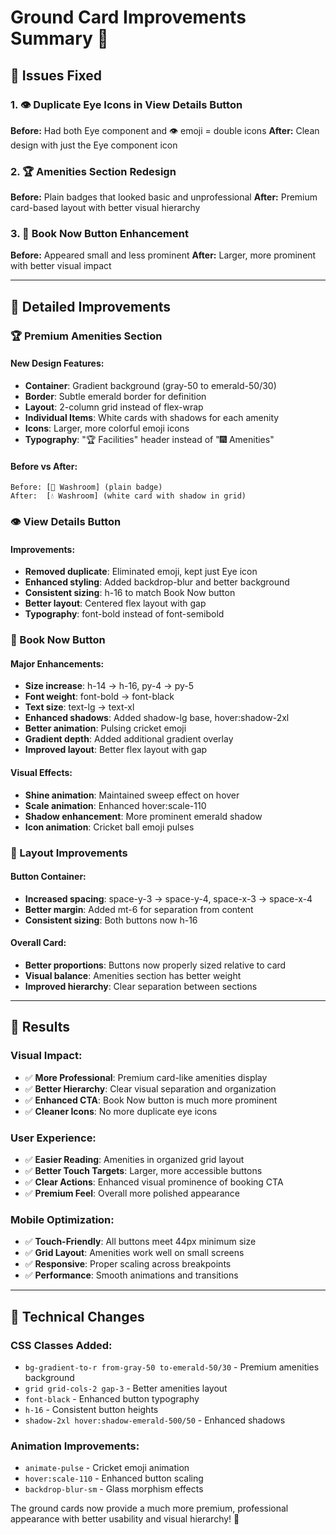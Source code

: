 # Ground Card Improvements Summary 🏏

## 🎯 **Issues Fixed**

### **1. 👁️ Duplicate Eye Icons in View Details Button**
**Before:** Had both Eye component and 👁️ emoji = double icons
**After:** Clean design with just the Eye component icon

### **2. 🏆 Amenities Section Redesign**
**Before:** Plain badges that looked basic and unprofessional
**After:** Premium card-based layout with better visual hierarchy

### **3. 🏏 Book Now Button Enhancement**
**Before:** Appeared small and less prominent
**After:** Larger, more prominent with better visual impact

---

## 🎨 **Detailed Improvements**

### **🏆 Premium Amenities Section**

#### **New Design Features:**
- **Container**: Gradient background (gray-50 to emerald-50/30)
- **Border**: Subtle emerald border for definition
- **Layout**: 2-column grid instead of flex-wrap
- **Individual Items**: White cards with shadows for each amenity
- **Icons**: Larger, more colorful emoji icons
- **Typography**: "🏆 Facilities" header instead of "🎆 Amenities"

#### **Before vs After:**
```
Before: [🚿 Washroom] (plain badge)
After:  [💧 Washroom] (white card with shadow in grid)
```

### **👁️ View Details Button**

#### **Improvements:**
- **Removed duplicate**: Eliminated emoji, kept just Eye icon
- **Enhanced styling**: Added backdrop-blur and better background
- **Consistent sizing**: h-16 to match Book Now button
- **Better layout**: Centered flex layout with gap
- **Typography**: font-bold instead of font-semibold

### **🏏 Book Now Button**

#### **Major Enhancements:**
- **Size increase**: h-14 → h-16, py-4 → py-5
- **Font weight**: font-bold → font-black
- **Text size**: text-lg → text-xl
- **Enhanced shadows**: Added shadow-lg base, hover:shadow-2xl
- **Better animation**: Pulsing cricket emoji
- **Gradient depth**: Added additional gradient overlay
- **Improved layout**: Better flex layout with gap

#### **Visual Effects:**
- **Shine animation**: Maintained sweep effect on hover
- **Scale animation**: Enhanced hover:scale-110
- **Shadow enhancement**: More prominent emerald shadow
- **Icon animation**: Cricket ball emoji pulses

### **📐 Layout Improvements**

#### **Button Container:**
- **Increased spacing**: space-y-3 → space-y-4, space-x-3 → space-x-4
- **Better margin**: Added mt-6 for separation from content
- **Consistent sizing**: Both buttons now h-16

#### **Overall Card:**
- **Better proportions**: Buttons now properly sized relative to card
- **Visual balance**: Amenities section has better weight
- **Improved hierarchy**: Clear separation between sections

---

## 🎯 **Results**

### **Visual Impact:**
- ✅ **More Professional**: Premium card-like amenities display
- ✅ **Better Hierarchy**: Clear visual separation and organization
- ✅ **Enhanced CTA**: Book Now button is much more prominent
- ✅ **Cleaner Icons**: No more duplicate eye icons

### **User Experience:**
- ✅ **Easier Reading**: Amenities in organized grid layout
- ✅ **Better Touch Targets**: Larger, more accessible buttons
- ✅ **Clear Actions**: Enhanced visual prominence of booking CTA
- ✅ **Premium Feel**: Overall more polished appearance

### **Mobile Optimization:**
- ✅ **Touch-Friendly**: All buttons meet 44px minimum size
- ✅ **Grid Layout**: Amenities work well on small screens
- ✅ **Responsive**: Proper scaling across breakpoints
- ✅ **Performance**: Smooth animations and transitions

---

## 🔧 **Technical Changes**

### **CSS Classes Added:**
- `bg-gradient-to-r from-gray-50 to-emerald-50/30` - Premium amenities background
- `grid grid-cols-2 gap-3` - Better amenities layout
- `font-black` - Enhanced button typography
- `h-16` - Consistent button heights
- `shadow-2xl hover:shadow-emerald-500/50` - Enhanced shadows

### **Animation Improvements:**
- `animate-pulse` - Cricket emoji animation
- `hover:scale-110` - Enhanced button scaling
- `backdrop-blur-sm` - Glass morphism effects

The ground cards now provide a much more premium, professional appearance with better usability and visual hierarchy! 🚀